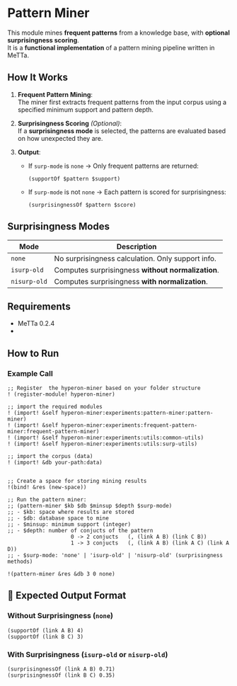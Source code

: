 #  Pattern Miner

This module mines **frequent patterns** from a knowledge base, with **optional surprisingness scoring**.  
It is a **functional implementation** of a pattern mining pipeline written in MeTTa.

##  How It Works

1. **Frequent Pattern Mining**:  
   The miner first extracts frequent patterns from the input corpus using a specified minimum support and pattern depth.

2. **Surprisingness Scoring** *(Optional)*:  
   If a **surprisingness mode** is selected, the patterns are evaluated based on how unexpected they are.

3. **Output**:
   - If `surp-mode` is `none` → Only frequent patterns are returned:  
     ```
     (supportOf $pattern $support)
     ```
   - If `surp-mode` is not `none` → Each pattern is scored for surprisingness:  
     ```
     (surprisingnessOf $pattern $score)
     ```

## Surprisingness Modes

| Mode         | Description                                      |
|--------------|--------------------------------------------------|
| `none`       | No surprisingness calculation. Only support info.|
| `isurp-old`  | Computes surprisingness **without normalization**.|
| `nisurp-old` | Computes surprisingness **with normalization**.   |

##  Requirements
- MeTTa 0.2.4 
- 

##  How to Run
### Example Call
```
;; Register  the hyperon-miner based on your folder structure 
! (register-module! hyperon-miner)

;; import the required modules 
! (import! &self hyperon-miner:experiments:pattern-miner:pattern-miner)
! (import! &self hyperon-miner:experiments:frequent-pattern-miner:frequent-pattern-miner)
! (import! &self hyperon-miner:experiments:utils:common-utils)
! (import! &self hyperon-miner:experiments:utils:surp-utils)

;; import the corpus (data)
! (import! &db your-path:data)


;; Create a space for storing mining results
!(bind! &res (new-space))

;; Run the pattern miner:
;; (pattern-miner $kb $db $minsup $depth $surp-mode)
;; - $kb: space where results are stored
;; - $db: database space to mine
;; - $minsup: minimum support (integer)
;; - $depth: number of conjucts of the pattern 
                    0 -> 2 conjucts   (, (link A B) (link C B))
                    1 -> 3 conjucts   (, (link A B) (link A C) (link A D))
;; - $surp-mode: 'none' | 'isurp-old' | 'nisurp-old' (surprisingness methods)

!(pattern-miner &res &db 3 0 none)
```


## 🧾 Expected Output Format

### Without Surprisingness (`none`)
```
(supportOf (link A B) 4)
(supportOf (link B C) 3)
```

### With Surprisingness (`isurp-old` or `nisurp-old`)
```
(surprisingnessOf (link A B) 0.71)
(surprisingnessOf (link B C) 0.35)
```